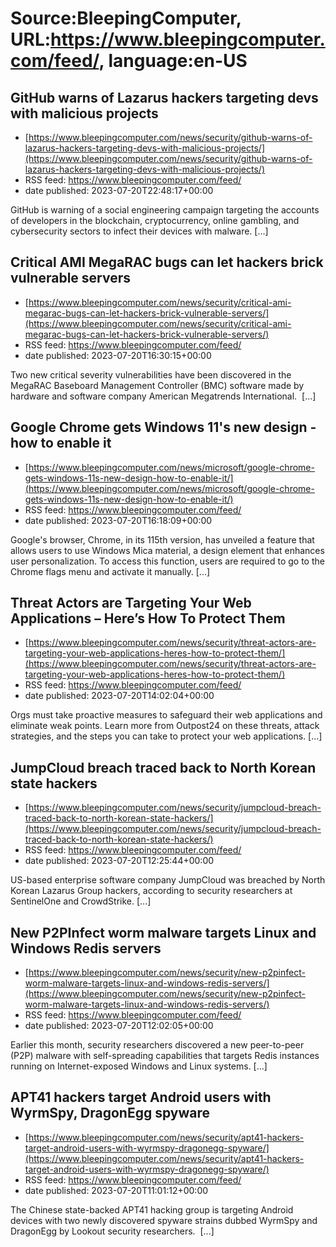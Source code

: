 # Source:BleepingComputer, URL:https://www.bleepingcomputer.com/feed/, language:en-US

## GitHub warns of Lazarus hackers targeting devs with malicious projects
 - [https://www.bleepingcomputer.com/news/security/github-warns-of-lazarus-hackers-targeting-devs-with-malicious-projects/](https://www.bleepingcomputer.com/news/security/github-warns-of-lazarus-hackers-targeting-devs-with-malicious-projects/)
 - RSS feed: https://www.bleepingcomputer.com/feed/
 - date published: 2023-07-20T22:48:17+00:00

GitHub is warning of a social engineering campaign targeting the accounts of developers in the blockchain, cryptocurrency, online gambling, and cybersecurity sectors to infect their devices with malware. [...]

## Critical AMI MegaRAC bugs can let hackers brick vulnerable servers
 - [https://www.bleepingcomputer.com/news/security/critical-ami-megarac-bugs-can-let-hackers-brick-vulnerable-servers/](https://www.bleepingcomputer.com/news/security/critical-ami-megarac-bugs-can-let-hackers-brick-vulnerable-servers/)
 - RSS feed: https://www.bleepingcomputer.com/feed/
 - date published: 2023-07-20T16:30:15+00:00

Two new critical severity vulnerabilities have been discovered in the MegaRAC Baseboard Management Controller (BMC) software made by hardware and software company American Megatrends International.  [...]

## Google Chrome gets Windows 11's new design - how to enable it
 - [https://www.bleepingcomputer.com/news/microsoft/google-chrome-gets-windows-11s-new-design-how-to-enable-it/](https://www.bleepingcomputer.com/news/microsoft/google-chrome-gets-windows-11s-new-design-how-to-enable-it/)
 - RSS feed: https://www.bleepingcomputer.com/feed/
 - date published: 2023-07-20T16:18:09+00:00

Google's browser, Chrome, in its 115th version, has unveiled a feature that allows users to use Windows Mica material, a design element that enhances user personalization. To access this function, users are required to go to the Chrome flags menu and activate it manually. [...]

## Threat Actors are Targeting Your Web Applications – Here’s How To Protect Them
 - [https://www.bleepingcomputer.com/news/security/threat-actors-are-targeting-your-web-applications-heres-how-to-protect-them/](https://www.bleepingcomputer.com/news/security/threat-actors-are-targeting-your-web-applications-heres-how-to-protect-them/)
 - RSS feed: https://www.bleepingcomputer.com/feed/
 - date published: 2023-07-20T14:02:04+00:00

Orgs must take proactive measures to safeguard their web applications and eliminate weak points. Learn more from Outpost24 on these threats, attack strategies, and the steps you can take to protect your web applications. [...]

## JumpCloud breach traced back to North Korean state hackers
 - [https://www.bleepingcomputer.com/news/security/jumpcloud-breach-traced-back-to-north-korean-state-hackers/](https://www.bleepingcomputer.com/news/security/jumpcloud-breach-traced-back-to-north-korean-state-hackers/)
 - RSS feed: https://www.bleepingcomputer.com/feed/
 - date published: 2023-07-20T12:25:44+00:00

US-based enterprise software company JumpCloud was breached by North Korean Lazarus Group hackers, according to security researchers at SentinelOne and CrowdStrike. [...]

## New P2PInfect worm malware targets Linux and Windows Redis servers
 - [https://www.bleepingcomputer.com/news/security/new-p2pinfect-worm-malware-targets-linux-and-windows-redis-servers/](https://www.bleepingcomputer.com/news/security/new-p2pinfect-worm-malware-targets-linux-and-windows-redis-servers/)
 - RSS feed: https://www.bleepingcomputer.com/feed/
 - date published: 2023-07-20T12:02:05+00:00

Earlier this month, security researchers discovered a new peer-to-peer (P2P) malware with self-spreading capabilities that targets Redis instances running on Internet-exposed Windows and Linux systems. [...]

## APT41 hackers target Android users with WyrmSpy, DragonEgg spyware
 - [https://www.bleepingcomputer.com/news/security/apt41-hackers-target-android-users-with-wyrmspy-dragonegg-spyware/](https://www.bleepingcomputer.com/news/security/apt41-hackers-target-android-users-with-wyrmspy-dragonegg-spyware/)
 - RSS feed: https://www.bleepingcomputer.com/feed/
 - date published: 2023-07-20T11:01:12+00:00

The Chinese state-backed APT41 hacking group is targeting Android devices with two newly discovered spyware strains dubbed WyrmSpy and DragonEgg by Lookout security researchers.  [...]

